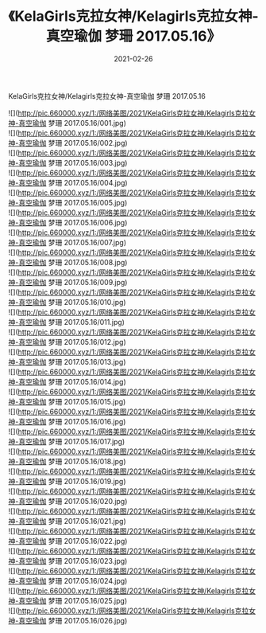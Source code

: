 ﻿---
layout: post
title:  《KelaGirls克拉女神/Kelagirls克拉女神-真空瑜伽 梦珊 2017.05.16》
date:   2021-02-26
img: http://pic.660000.xyz/1:/网络美图/2021/KelaGirls克拉女神/Kelagirls克拉女神-真空瑜伽 梦珊 2017.05.16/000.jpg
categories: [美女, 清纯, 唯美]
---

KelaGirls克拉女神/Kelagirls克拉女神-真空瑜伽 梦珊 2017.05.16

 ![](http://pic.660000.xyz/1:/网络美图/2021/KelaGirls克拉女神/Kelagirls克拉女神-真空瑜伽 梦珊 2017.05.16/001.jpg) <br>![](http://pic.660000.xyz/1:/网络美图/2021/KelaGirls克拉女神/Kelagirls克拉女神-真空瑜伽 梦珊 2017.05.16/002.jpg) <br>![](http://pic.660000.xyz/1:/网络美图/2021/KelaGirls克拉女神/Kelagirls克拉女神-真空瑜伽 梦珊 2017.05.16/003.jpg) <br>![](http://pic.660000.xyz/1:/网络美图/2021/KelaGirls克拉女神/Kelagirls克拉女神-真空瑜伽 梦珊 2017.05.16/004.jpg) <br>![](http://pic.660000.xyz/1:/网络美图/2021/KelaGirls克拉女神/Kelagirls克拉女神-真空瑜伽 梦珊 2017.05.16/005.jpg) <br>![](http://pic.660000.xyz/1:/网络美图/2021/KelaGirls克拉女神/Kelagirls克拉女神-真空瑜伽 梦珊 2017.05.16/006.jpg) <br>![](http://pic.660000.xyz/1:/网络美图/2021/KelaGirls克拉女神/Kelagirls克拉女神-真空瑜伽 梦珊 2017.05.16/007.jpg) <br>![](http://pic.660000.xyz/1:/网络美图/2021/KelaGirls克拉女神/Kelagirls克拉女神-真空瑜伽 梦珊 2017.05.16/008.jpg) <br>![](http://pic.660000.xyz/1:/网络美图/2021/KelaGirls克拉女神/Kelagirls克拉女神-真空瑜伽 梦珊 2017.05.16/009.jpg) <br>![](http://pic.660000.xyz/1:/网络美图/2021/KelaGirls克拉女神/Kelagirls克拉女神-真空瑜伽 梦珊 2017.05.16/010.jpg) <br>![](http://pic.660000.xyz/1:/网络美图/2021/KelaGirls克拉女神/Kelagirls克拉女神-真空瑜伽 梦珊 2017.05.16/011.jpg) <br>![](http://pic.660000.xyz/1:/网络美图/2021/KelaGirls克拉女神/Kelagirls克拉女神-真空瑜伽 梦珊 2017.05.16/012.jpg) <br>![](http://pic.660000.xyz/1:/网络美图/2021/KelaGirls克拉女神/Kelagirls克拉女神-真空瑜伽 梦珊 2017.05.16/013.jpg) <br>![](http://pic.660000.xyz/1:/网络美图/2021/KelaGirls克拉女神/Kelagirls克拉女神-真空瑜伽 梦珊 2017.05.16/014.jpg) <br>![](http://pic.660000.xyz/1:/网络美图/2021/KelaGirls克拉女神/Kelagirls克拉女神-真空瑜伽 梦珊 2017.05.16/015.jpg) <br>![](http://pic.660000.xyz/1:/网络美图/2021/KelaGirls克拉女神/Kelagirls克拉女神-真空瑜伽 梦珊 2017.05.16/016.jpg) <br>![](http://pic.660000.xyz/1:/网络美图/2021/KelaGirls克拉女神/Kelagirls克拉女神-真空瑜伽 梦珊 2017.05.16/017.jpg) <br>![](http://pic.660000.xyz/1:/网络美图/2021/KelaGirls克拉女神/Kelagirls克拉女神-真空瑜伽 梦珊 2017.05.16/018.jpg) <br>![](http://pic.660000.xyz/1:/网络美图/2021/KelaGirls克拉女神/Kelagirls克拉女神-真空瑜伽 梦珊 2017.05.16/019.jpg) <br>![](http://pic.660000.xyz/1:/网络美图/2021/KelaGirls克拉女神/Kelagirls克拉女神-真空瑜伽 梦珊 2017.05.16/020.jpg) <br>![](http://pic.660000.xyz/1:/网络美图/2021/KelaGirls克拉女神/Kelagirls克拉女神-真空瑜伽 梦珊 2017.05.16/021.jpg) <br>![](http://pic.660000.xyz/1:/网络美图/2021/KelaGirls克拉女神/Kelagirls克拉女神-真空瑜伽 梦珊 2017.05.16/022.jpg) <br>![](http://pic.660000.xyz/1:/网络美图/2021/KelaGirls克拉女神/Kelagirls克拉女神-真空瑜伽 梦珊 2017.05.16/023.jpg) <br>![](http://pic.660000.xyz/1:/网络美图/2021/KelaGirls克拉女神/Kelagirls克拉女神-真空瑜伽 梦珊 2017.05.16/024.jpg) <br>![](http://pic.660000.xyz/1:/网络美图/2021/KelaGirls克拉女神/Kelagirls克拉女神-真空瑜伽 梦珊 2017.05.16/025.jpg) <br>![](http://pic.660000.xyz/1:/网络美图/2021/KelaGirls克拉女神/Kelagirls克拉女神-真空瑜伽 梦珊 2017.05.16/026.jpg) <br>